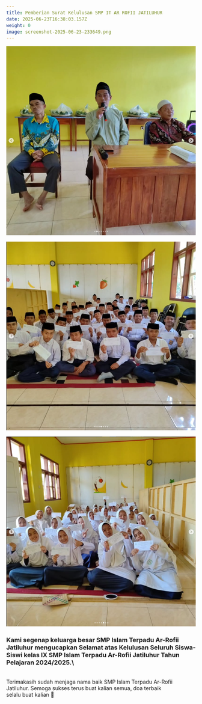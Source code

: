 ```yaml
---
title: Pemberian Surat Kelulusan SMP IT AR ROFII JATILUHUR
date: 2025-06-23T16:38:03.157Z
weight: 0
image: screenshot-2025-06-23-233649.png
---
```

![](screenshot-2025-06-23-233717.png)

![](screenshot-2025-06-23-233731.png)

![](screenshot-2025-06-23-233745.png)

### <!--StartFragment-->

### Kami segenap keluarga besar SMP Islam Terpadu Ar-Rofii Jatiluhur mengucapkan Selamat atas Kelulusan Seluruh Siswa-Siswi kelas IX SMP Islam Terpadu Ar-Rofii Jatiluhur Tahun Pelajaran 2024/2025.\
\
Terimakasih sudah menjaga nama baik SMP Islam Terpadu Ar-Rofii Jatiluhur. Semoga sukses terus buat kalian semua, doa terbaik selalu buat kalian 🙌

### <!--EndFragment-->